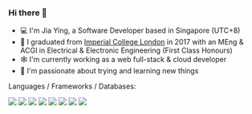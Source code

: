 ### Hi there 👋

<!--
**jiayingo/jiayingo** is a ✨ _special_ ✨ repository because its `README.md` (this file) appears on your GitHub profile.

Here are some ideas to get you started:

- 🔭 I’m currently working on ...
- 🌱 I’m currently learning ...
- 👯 I’m looking to collaborate on ...
- 🤔 I’m looking for help with ...
- 💬 Ask me about ...
- 📫 How to reach me: ...
- 😄 Pronouns: ...
- ⚡ Fun fact: ...
-->

- 💻 I'm Jia Ying, a Software Developer based in Singapore (UTC+8)
- 📔 I graduated from [Imperial College London](https://www.imperial.ac.uk/) in 2017 with an MEng & ACGI in Electrical & Electronic Engineering (First Class Honours)
- 🕸 I'm currently working as a web full-stack & cloud developer
- 🧡 I'm passionate about trying and learning new things

Languages / Frameworks / Databases:

![](https://img.shields.io/badge/-Typescript-3178C6?logo=typescript&logoColor=white&style=flat)
![](https://img.shields.io/badge/-Go-00ADD8?logo=go&logoColor=white&style=flat)
![](https://img.shields.io/badge/-Python-3776AB?logo=python&logoColor=white&style=flat)
![](https://img.shields.io/badge/-PostgreSQL-4169E1?logo=postgresql&logoColor=white&style=flat)
![](https://img.shields.io/badge/-AWS-232F3E?logo=amazonaws&logoColor=white&style=flat)
![](https://img.shields.io/badge/-Docker-2496ED?logo=docker&logoColor=white&style=flat)
![](https://img.shields.io/badge/-Elasticsearch-005571?logo=elasticsearch&logoColor=white&style=flat)
![](https://img.shields.io/badge/-Spring%20Boot-6DB33F?logo=springboot&logoColor=white&style=flat)


